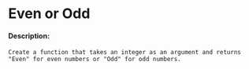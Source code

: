 # Even or Odd
#### Description:

    Create a function that takes an integer as an argument and returns "Even" for even numbers or "Odd" for odd numbers.